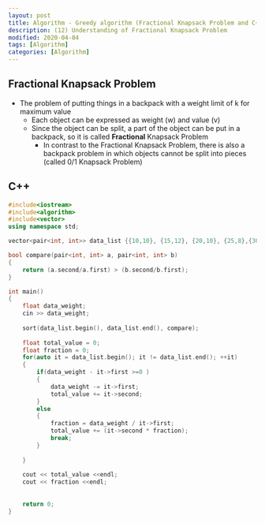 ```yaml
---
layout: post
title: Algorithm - Greedy algorithm (Fractional Knapsack Problem and C++)
description: (12) Understanding of Fractional Knapsack Problem
modified: 2020-04-04
tags: [Algorithm]
categories: [Algorithm]
---
```


## Fractional Knapsack Problem
- The problem of putting things in a backpack with a weight limit of k for maximum value  
	- Each object can be expressed as weight (w) and value (v)  
	- Since the object can be split, a part of the object can be put in a backpack, so it is called **Fractional** Knapsack Problem  
		- In contrast to the Fractional Knapsack Problem, there is also a backpack problem in which objects cannot be split into pieces (called 0/1 Knapsack Problem)  

## C++

```c++
#include<iostream>
#include<algorithm>
#include<vector>
using namespace std;

vector<pair<int, int>> data_list {{10,10}, {15,12}, {20,10}, {25,8},{30,5}};

bool compare(pair<int, int> a, pair<int, int> b)
{
	return (a.second/a.first) > (b.second/b.first); 
}

int main()
{
	float data_weight;
	cin >> data_weight;
	
	sort(data_list.begin(), data_list.end(), compare);
	
	float total_value = 0;
	float fraction = 0;
	for(auto it = data_list.begin(); it != data_list.end(); ++it)
	{
		if(data_weight - it->first >=0 )
		{
			data_weight -= it->first;
			total_value += it->second;
		}
		else
		{
			fraction = data_weight / it->first;
			total_value += (it->second * fraction);
			break;
		}
		
	}
	
	cout << total_value <<endl;
	cout << fraction <<endl;
	
	
	return 0;
}
```